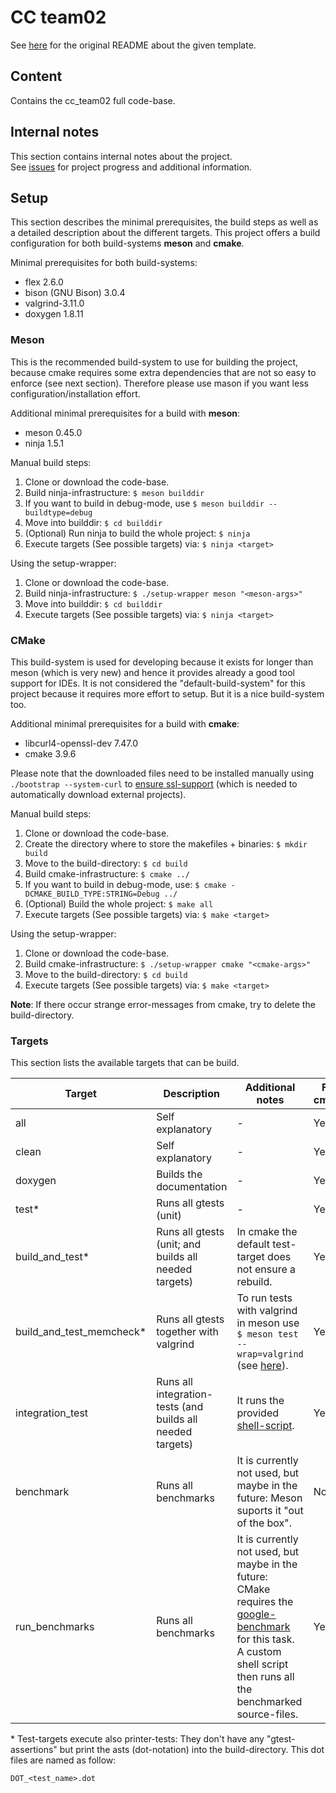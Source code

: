 # CC team02

See [here](README_original.md) for the original README about the given template.

## Content

Contains the cc_team02 full code-base.


## Internal notes

This section contains internal notes about the project.   
See [issues](https://github.com/YusufIpek/CompilerConstruction/issues) for project progress and additional information.

## Setup

This section describes the minimal prerequisites, the build steps as well as a detailed description about the different targets. This project offers a build configuration for both build-systems **meson** and **cmake**.

Minimal prerequisites for both build-systems:  

- flex 2.6.0  
- bison (GNU Bison) 3.0.4 
- valgrind-3.11.0  
- doxygen 1.8.11

### Meson
  
This is the recommended build-system to use for building the project, because cmake requires some extra dependencies that are not so easy to enforce (see next section). Therefore please use mason if you want less configuration/installation effort.


Additional minimal prerequisites for a build with **meson**:   

- meson 0.45.0  
- ninja 1.5.1   

Manual build steps:

1. Clone or download the code-base.
2. Build ninja-infrastructure: ```$ meson builddir```
3. If you want to build in debug-mode, use ```$ meson builddir --buildtype=debug```
4. Move into builddir: ```$ cd builddir```
5. (Optional) Run ninja to build the whole project: ```$ ninja```
6. Execute targets (See possible targets) via: ```$ ninja <target>```

Using the setup-wrapper:

1. Clone or download the code-base.
2. Build ninja-infrastructure: ```$ ./setup-wrapper meson "<meson-args>"```
3. Move into builddir: ```$ cd builddir```
4. Execute targets (See possible targets) via: ```$ ninja <target>```

### CMake

This build-system is used for developing because it exists for longer than meson (which is very new) and hence it provides already a good tool support for IDEs. It is not considered the "default-build-system" for this project because it requires more effort to setup. But it is a nice build-system too.

Additional minimal prerequisites for a build with **cmake**:

- libcurl4-openssl-dev 7.47.0
- cmake 3.9.6

Please note that the downloaded files need to be installed manually using ```./bootstrap --system-curl``` to [ensure ssl-support](https://stackoverflow.com/questions/29816529/unsupported-protocol-while-download-tar-gz-package) (which is needed to automatically download external projects).

Manual build steps:

1. Clone or download the code-base.
2. Create the directory where to store the makefiles + binaries: ```$ mkdir build```
3. Move to the build-directory: ```$ cd build```
4. Build cmake-infrastructure: ```$ cmake ../```
5. If you want to build in debug-mode, use: ```$ cmake -DCMAKE_BUILD_TYPE:STRING=Debug ../```
6. (Optional) Build the whole project: ```$ make all```
7. Execute targets (See possible targets) via: ```$ make <target>```

Using the setup-wrapper:

1. Clone or download the code-base.
2. Build cmake-infrastructure: ```$ ./setup-wrapper cmake "<cmake-args>"```
3. Move to the build-directory: ```$ cd build```
4. Execute targets (See possible targets) via: ```$ make <target>```

**Note**: If there occur strange error-messages from cmake, try to delete the build-directory.

### Targets

This section lists the available targets that can be build.

| Target        | Description	| Additional notes  | For cmake | For meson|   
| ------------- |-------------	|------------------	|---------------|-------|   
| all			| Self explanatory | -	| Yes | Yes |   
| clean			| Self explanatory      |   -			|  Yes 	|   Yes |   
| doxygen		| Builds the documentation      |    - 			|  Yes 	|    Yes |   
| test\*			| Runs all gtests (unit)	| - | Yes |  Yes |   
| build\_and\_test\* | Runs all gtests (unit; and builds all needed targets) | In cmake the default test-target does not ensure a rebuild. |  Yes  | No |  
| build\_and\_test_memcheck\* | Runs all gtests together with valgrind | To run tests with valgrind in meson use ```$ meson test --wrap=valgrind``` (see [here](https://github.com/mesonbuild/meson/blob/master/docs/markdown/Unit-tests.md)). |  Yes  | No |  
| integration\_test | Runs all integration-tests (and builds all needed targets) | It runs the provided [shell-script](https://github.com/W4RH4WK/mCc/blob/master/test/integration). | Yes  | Yes |  
| benchmark		| Runs all benchmarks	| It is currently not used, but maybe in the future: Meson suports it "out of the box". | No | Yes |  
| run\_benchmarks | Runs all benchmarks | It is currently not used, but maybe in the future: CMake requires the [google-benchmark](https://github.com/google/benchmark) for this task. A custom shell script then runs all the benchmarked source-files. | Yes  | No |  

\* Test-targets execute also printer-tests: They don't have any "gtest-assertions" but print the asts (dot-notation) into the build-directory. This dot files are named as follow:   

```DOT_<test_name>.dot```